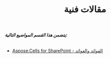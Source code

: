 ﻿---
title: مقالات فنية
type: docs
weight: 40
url: /ar/sharepoint/technical-articles/
---
###### **يتضمن هذا القسم المواضيع التالية:**
- [Aspose.Cells for SharePoint - الفوائد والفوائد](/cells/ar/sharepoint/aspose-cells-for-sharepoint-use-and-benefits/)
